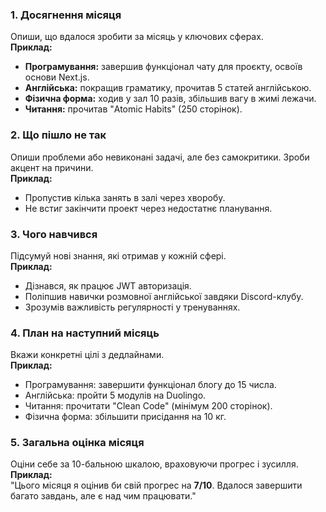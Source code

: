 
### **1. Досягнення місяця**

Опиши, що вдалося зробити за місяць у ключових сферах.  
**Приклад:**

- **Програмування:** завершив функціонал чату для проєкту, освоїв основи Next.js.
- **Англійська:** покращив граматику, прочитав 5 статей англійською.
- **Фізична форма:** ходив у зал 10 разів, збільшив вагу в жимі лежачи.
- **Читання:** прочитав "Atomic Habits" (250 сторінок).

### **2. Що пішло не так**

Опиши проблеми або невиконані задачі, але без самокритики. Зроби акцент на причини.  
**Приклад:**

- Пропустив кілька занять в залі через хворобу.
- Не встиг закінчити проект через недостатнє планування.

### **3. Чого навчився**

Підсумуй нові знання, які отримав у кожній сфері.  
**Приклад:**

- Дізнався, як працює JWT авторизація.
- Поліпшив навички розмовної англійської завдяки Discord-клубу.
- Зрозумів важливість регулярності у тренуваннях.

### **4. План на наступний місяць**

Вкажи конкретні цілі з дедлайнами.  
**Приклад:**

- Програмування: завершити функціонал блогу до 15 числа.
- Англійська: пройти 5 модулів на Duolingo.
- Читання: прочитати "Clean Code" (мінімум 200 сторінок).
- Фізична форма: збільшити присідання на 10 кг.

### **5. Загальна оцінка місяця**

Оціни себе за 10-бальною шкалою, враховуючи прогрес і зусилля.  
**Приклад:**  
"Цього місяця я оцінив би свій прогрес на **7/10**. Вдалося завершити багато завдань, але є над чим працювати."